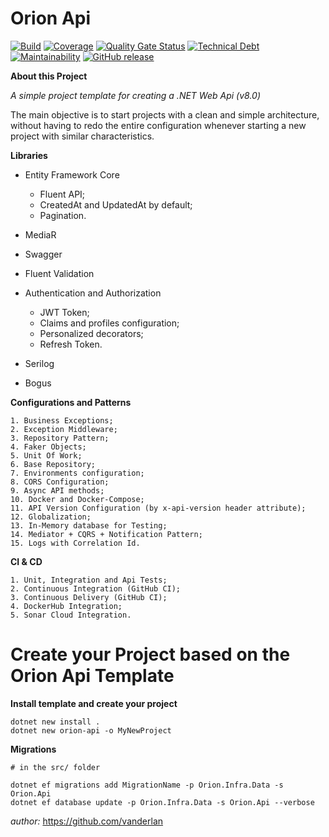# **Orion Api**

[![Build](https://github.com/vanderlan/Orion-Api/actions/workflows/sonar.yml/badge.svg)](https://github.com/vanderlan/Orion-Api/actions/workflows/sonar.yml) 
[![Coverage](https://sonarcloud.io/api/project_badges/measure?project=vanderlan_Orion-Api&metric=coverage)](https://sonarcloud.io/summary/overall?id=vanderlan_Orion-Api) 
[![Quality Gate Status](https://sonarcloud.io/api/project_badges/measure?project=vanderlan_Orion-Api&metric=alert_status)](https://sonarcloud.io/summary/overall?id=vanderlan_Orion-Api)
[![Technical Debt](https://sonarcloud.io/api/project_badges/measure?project=vanderlan_Orion-Api&metric=sqale_index)](https://sonarcloud.io/summary/overall?id=vanderlan_Orion-Api)
[![Maintainability](https://api.codeclimate.com/v1/badges/76a30970ddd45c75129b/maintainability)](https://codeclimate.com/github/vanderlan/Orion-Api/maintainability) 
[![GitHub release](https://img.shields.io/github/release/vanderlan/Orion-Api.svg)](https://github.com/vanderlan/Orion-Api/releases) 

**About this Project**

*A simple project template for creating a .NET Web Api (v8.0)*

The main objective is to start projects with a clean and simple architecture, without having to redo the entire configuration whenever starting a new project with similar characteristics.

**Libraries**

+ Entity Framework Core
	+ Fluent API;
	+ CreatedAt and UpdatedAt by default;
	+ Pagination.

+ MediaR
+ Swagger
+ Fluent Validation
+ Authentication and Authorization
	+ JWT Token;
	+ Claims and profiles configuration;
	+ Personalized decorators;
	+ Refresh Token.

+ Serilog
+ Bogus

**Configurations and Patterns**

	1. Business Exceptions;
	2. Exception Middleware;
	3. Repository Pattern;
	4. Faker Objects;
	5. Unit Of Work;
	6. Base Repository;
	7. Environments configuration;
	8. CORS Configuration;
	9. Async API methods;
	10. Docker and Docker-Compose;
	11. API Version Configuration (by x-api-version header attribute);
	12. Globalization;
	13. In-Memory database for Testing;
	14. Mediator + CQRS + Notification Pattern;
	15. Logs with Correlation Id.

**CI & CD**

	1. Unit, Integration and Api Tests;
	2. Continuous Integration (GitHub CI);
	3. Continuous Delivery (GitHub CI);
	4. DockerHub Integration;
	5. Sonar Cloud Integration.


# **Create your Project based on the Orion Api Template**

**Install template and create your project**

	dotnet new install .
	dotnet new orion-api -o MyNewProject

**Migrations**

	# in the src/ folder

	dotnet ef migrations add MigrationName -p Orion.Infra.Data -s Orion.Api
	dotnet ef database update -p Orion.Infra.Data -s Orion.Api --verbose

*author:* https://github.com/vanderlan